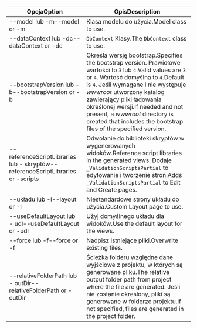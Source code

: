 <!-- Options common to Razor Pages and Controller -->
| <span data-ttu-id="6302c-101">Opcja</span><span class="sxs-lookup"><span data-stu-id="6302c-101">Option</span></span>               | <span data-ttu-id="6302c-102">Opis</span><span class="sxs-lookup"><span data-stu-id="6302c-102">Description</span></span>|
| ----------------- | ------------ |
| <span data-ttu-id="6302c-103">--model lub -m</span><span class="sxs-lookup"><span data-stu-id="6302c-103">--model or -m</span></span>  | <span data-ttu-id="6302c-104">Klasa modelu do użycia.</span><span class="sxs-lookup"><span data-stu-id="6302c-104">Model class to use.</span></span> |
| <span data-ttu-id="6302c-105">--dataContext lub -dc</span><span class="sxs-lookup"><span data-stu-id="6302c-105">--dataContext or -dc</span></span>  | <span data-ttu-id="6302c-106">`DbContext` Klasy.</span><span class="sxs-lookup"><span data-stu-id="6302c-106">The `DbContext` class to use.</span></span> |
| <span data-ttu-id="6302c-107">--bootstrapVersion lub -b</span><span class="sxs-lookup"><span data-stu-id="6302c-107">--bootstrapVersion or -b</span></span>  | <span data-ttu-id="6302c-108">Określa wersję bootstrap.</span><span class="sxs-lookup"><span data-stu-id="6302c-108">Specifies the bootstrap version.</span></span> <span data-ttu-id="6302c-109">Prawidłowe wartości to `3` lub `4`.</span><span class="sxs-lookup"><span data-stu-id="6302c-109">Valid values are `3` or `4`.</span></span> <span data-ttu-id="6302c-110">Wartość domyślna to `4`.</span><span class="sxs-lookup"><span data-stu-id="6302c-110">Default is `4`.</span></span> <span data-ttu-id="6302c-111">Jeśli wymagane i nie występuje *wwwroot* utworzony katalog zawierający pliki ładowania określonej wersji.</span><span class="sxs-lookup"><span data-stu-id="6302c-111">If needed and not present, a *wwwroot* directory is created that includes the bootstrap files of the specified version.</span></span> |
| <span data-ttu-id="6302c-112">--referenceScriptLibraries lub - skryptów</span><span class="sxs-lookup"><span data-stu-id="6302c-112">--referenceScriptLibraries or -scripts</span></span> |  <span data-ttu-id="6302c-113">Odwołanie do biblioteki skryptów w wygenerowanych widoków.</span><span class="sxs-lookup"><span data-stu-id="6302c-113">Reference script libraries in the generated views.</span></span> <span data-ttu-id="6302c-114">Dodaje `_ValidationScriptsPartial` to edytowanie i tworzenie stron.</span><span class="sxs-lookup"><span data-stu-id="6302c-114">Adds `_ValidationScriptsPartial` to Edit and Create pages.</span></span> |
| <span data-ttu-id="6302c-115">--układu lub -l</span><span class="sxs-lookup"><span data-stu-id="6302c-115">--layout or -l</span></span> | <span data-ttu-id="6302c-116">Niestandardowe strony układu do użycia.</span><span class="sxs-lookup"><span data-stu-id="6302c-116">Custom Layout page to use.</span></span> |
| <span data-ttu-id="6302c-117">--useDefaultLayout lub - udl</span><span class="sxs-lookup"><span data-stu-id="6302c-117">--useDefaultLayout or -udl</span></span> | <span data-ttu-id="6302c-118">Użyj domyślnego układu dla widoków.</span><span class="sxs-lookup"><span data-stu-id="6302c-118">Use the default layout for the views.</span></span> |
| <span data-ttu-id="6302c-119">--force lub -f</span><span class="sxs-lookup"><span data-stu-id="6302c-119">--force or -f</span></span> | <span data-ttu-id="6302c-120">Nadpisz istniejące pliki.</span><span class="sxs-lookup"><span data-stu-id="6302c-120">Overwrite existing files.</span></span> |
| <span data-ttu-id="6302c-121">--relativeFolderPath lub - outDir</span><span class="sxs-lookup"><span data-stu-id="6302c-121">--relativeFolderPath or -outDir</span></span> | <span data-ttu-id="6302c-122">Ścieżka folderu względne dane wyjściowe z projektu, w których są generowane pliku.</span><span class="sxs-lookup"><span data-stu-id="6302c-122">The relative output folder path from project where the file are generated.</span></span> <span data-ttu-id="6302c-123">Jeśli nie zostanie określony, pliki są generowane w folderze projektu.</span><span class="sxs-lookup"><span data-stu-id="6302c-123">If not specified, files are generated in the project folder.</span></span> |